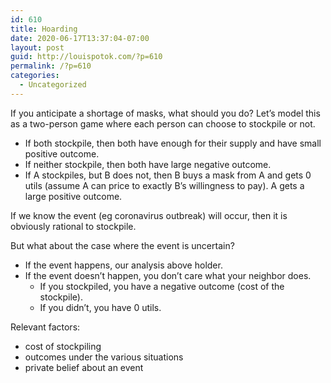 ```yaml
---
id: 610
title: Hoarding
date: 2020-06-17T13:37:04-07:00
layout: post
guid: http://louispotok.com/?p=610
permalink: /?p=610
categories:
  - Uncategorized
---
```

If you anticipate a shortage of masks, what should you do? Let&#8217;s model this as a two-person game where each person can choose to stockpile or not.

  * If both stockpile, then both have enough for their supply and have small positive outcome.
  * If neither stockpile, then both have large negative outcome.
  * If A stockpiles, but B does not, then B buys a mask from A and gets 0 utils (assume A can price to exactly B&#8217;s willingness to pay). A gets a large positive outcome.

If we know the event (eg coronavirus outbreak) will occur, then it is obviously rational to stockpile.

But what about the case where the event is uncertain?

  * If the event happens, our analysis above holder.
  * If the event doesn&#8217;t happen, you don&#8217;t care what your neighbor does.
      * If you stockpiled, you have a negative outcome (cost of the stockpile).
      * If you didn&#8217;t, you have 0 utils.

Relevant factors:

  * cost of stockpiling
  * outcomes under the various situations
  * private belief about an event